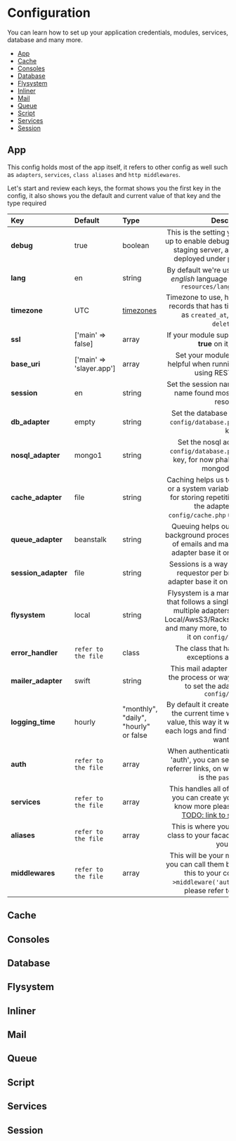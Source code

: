 # Configuration
You can learn how to set up your application credentials, modules, services, database and many more.

- [App](#app)
- [Cache](#cache)
- [Consoles](#consoles)
- [Database](#database)
- [Flysystem](#flysystem)
- [Inliner](#inliner)
- [Mail](#mail)
- [Queue](#queue)
- [Script](#script)
- [Services](#services)
- [Session](#session)


<a name="app"></a>
## App
This config holds most of the app itself, it refers to other config as well such as ``adapters``, ``services``, ``class aliases`` and ``http middlewares``.

Let's start and review each keys, the format shows you the first key in the config, it also shows you the default and current value of that key and the type required

| Key                 | Default                       | Type                                                       | Description
| :------------------ | :---------------------------- | :--------------------------------------------------------- | :----------------------------------------------------------------------------------------------------------------------------------------------------------------------------------------------------------------------------------: |
| **debug**           | true                          | boolean                                                    | This is the setting you will need to set-up to enable debugging on your local or staging server, and disable it when deployed under production server.                                                                               |
| **lang**            | en                            | string                                                     | By default we're using **en** that refers to *english* language in which located at ``resources/lang/<folder name>``                                                                                                                 |
| **timezone**        | UTC                           | [timezones](http://php.net/manual/en/timezones.php)        | Timezone to use, helpful when creating records that has timestamp on it such as ``created_at``, ``updated_at`` and ``deleted_at``.                                                                                                   |
| **ssl**             | ['main' => false]             | array                                                      | If your module supports ssl, then apply **true** on it, else **false**                                                                                                                                                               |
| **base_uri**        | ['main' => 'slayer.app']      | array                                                      | Set your module's base uri, this is helpful when running command line or using RESTful request                                                                                                                                       |
| **session**         | en                            | string                                                     | Set the session name, this refers to the name found most of the browser's resources                                                                                                                                                  |
| **db_adapter**      | empty                         | string                                                     | Set the database adapter, base it on ``config/database.php`` under ***adapters*** key                                                                                                                                                |
| **nosql_adapter**   | mongo1                        | string                                                     | Set the nosql adapter, base it on ``config/database.php`` under ***adapters*** key, for now phalcon only supports mongodb for now                                                                                                    |
| **cache_adapter**   | file                          | string                                                     | Caching helps us to determine a global or a system variables; this is also used for storing repetitive sql query, to set the adapter, base it on ``config/cache.php`` under ***adapters*** key                                       |
| **queue_adapter**   | beanstalk                     | string                                                     | Queuing helps our system to handle background processes such as sending of emails and many more, to set the adapter base it on ``config/queue.php``                                                                                  |
| **session_adapter** | file                          | string                                                     | Sessions is a way to identify a unique requestor per browser, to set the adapter base it on ``config/session.php``                                                                                                                   |
| **flysystem**       | local                         | string                                                     | Flysystem is a manager or an instance that follows a single interface of all this multiple adapters/services such as Local/AwsS3/Rackspace/Dropbox/Copy and many more, to set the adapter base it on ``config/flysystem.php``        |
| **error_handler**   | `refer to the file`           | class                                                      | The class that handles the thrown exceptions and fatal errors                                                                                                                                                                        |
| **mailer_adapter**  | swift                         | string                                                     | This mail adapter is the one handling the process or way of sending emails, to set the adapter base it on ``config/mail.php``                                                                                                        |
| **logging_time**    | hourly                        | "monthly", "daily", "hourly" or false                      | By default it creates a log that appends the current time with the configured value, this way it will help you to divide each logs and find the specific time you want to tail                                                       |
| **auth**            | `refer to the file`           | array                                                      | When authenticating using the service 'auth', you can set the ``key`` to handler referrer links, on what ``model`` to use and is the ``password`` field                                                                              |
| **services**        | `refer to the file`           | array                                                      | This handles all of our dependencies, you can create your own service, to know more please refer to this link [TODO: link to service creation](#link)                                                                                |
| **aliases**         | `refer to the file`           | array                                                      | This is where you can apply an alias class to your facade class or any class you want                                                                                                                                                |
| **middlewares**     | `refer to the file`           | array                                                      | This will be your middleware classes, you can call them by adding a code like this to your controller ``$this->middleware('auth')``, to know more please refer to the controller                                                     |


<a name="cache"></a>
## Cache


<a name="consoles"></a>
## Consoles


<a name="database"></a>
## Database


<a name="flysystem"></a>
## Flysystem


<a name="inliner"></a>
## Inliner


<a name="mail"></a>
## Mail


<a name="queue"></a>
## Queue


<a name="script"></a>
## Script


<a name="services"></a>
## Services


<a name="session"></a>
## Session

